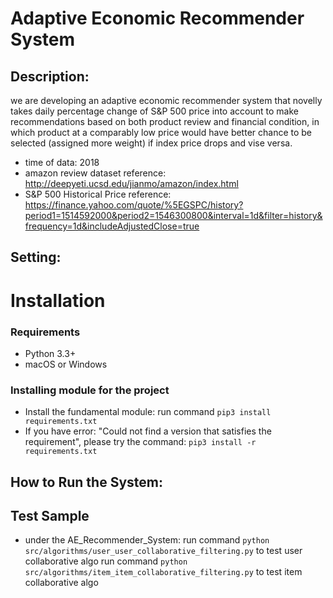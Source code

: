 # Adaptive Economic Recommender System

## Description:

we are developing an adaptive economic recommender system that novelly
takes daily percentage change of S&P 500 price into account to make
recommendations based on both product review and financial condition,
in which product at a comparably low price would have better chance to be
selected (assigned more weight) if index price drops and vise versa.

* time of data: 2018
* amazon review dataset reference: http://deepyeti.ucsd.edu/jianmo/amazon/index.html
* S&P 500 Historical Price reference: https://finance.yahoo.com/quote/%5EGSPC/history?period1=1514592000&period2=1546300800&interval=1d&filter=history&frequency=1d&includeAdjustedClose=true

## Setting:

# Installation #

### Requirements

  * Python 3.3+
  * macOS or Windows

### Installing module for the project

  * Install the fundamental module: run command ```pip3 install requirements.txt ```
  * If you have error: "Could not find a version that satisfies the requirement",
    please try the command: ```pip3 install -r requirements.txt```

## How to Run the System:


## Test Sample
  * under the AE_Recommender_System:
        run command ```python src/algorithms/user_user_collaborative_filtering.py``` to test user collaborative algo
        run command ```python src/algorithms/item_item_collaborative_filtering.py``` to test item collaborative algo
